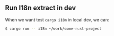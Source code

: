 ## Run I18n extract in dev

When we want test `cargo i18n` in local dev, we can:

```bash
$ cargo run -- i18n ~/work/some-rust-project
```

